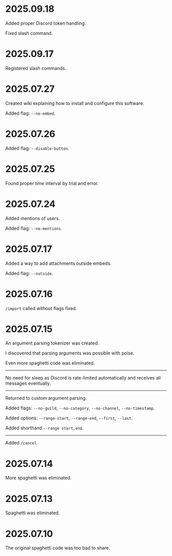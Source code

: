 # 2025.09.18

Added proper Discord token handling.

Fixed slash command.

# 2025.09.17

Registered slash commands.

# 2025.07.27

Created wiki explaining how to install and configure this software.

Added flag: `--no-embed`.

# 2025.07.26

Added flag: `--disable-button`.

# 2025.07.25

Found proper time interval by trial and error.

# 2025.07.24

Added mentions of users.

Added flag: `--no-mentions`.

# 2025.07.17

Added a way to add attachments outside embeds.

Added flag: `--outside`.

# 2025.07.16

`/import` called without flags fixed.

# 2025.07.15

An argument parsing tokenizer was created.

I discovered that parsing arguments was possible with poise.

Even more spaghetti code was eliminated.

---

No need for sleep as Discord is rate-limited automatically and receives all messages eventually.

---

Returned to custom argument parsing.

Added flags: `--no-guild`, `--no-category`, `--no-channel`, `--no-timestamp`.

Added options: `--range-start`, `--range-end`, `--first`, `--last`.

Added shorthand `--range start,end`.

---

Added `/cancel`.

# 2025.07.14

More spaghetti was eliminated.

# 2025.07.13

Spaghetti was eliminated.

# 2025.07.10

The original spaghetti code was too bad to share.
